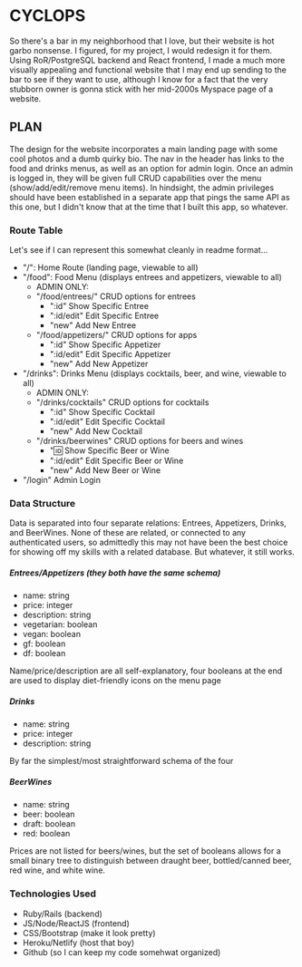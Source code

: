 # CYCLOPS
So there's a bar in my neighborhood that I love, but their website is hot garbo nonsense. I figured, for my project, I would redesign it for them. Using RoR/PostgreSQL backend and React frontend, I made a much more visually appealing and functional website that I may end up sending to the bar to see if they want to use, although I know for a fact that the very stubborn owner is gonna stick with her mid-2000s Myspace page of a website.

## PLAN
The design for the website incorporates a main landing page with some cool photos and a dumb quirky bio. The nav in the header has links to the food and drinks menus, as well as an option for admin login. Once an admin is logged in, they will be given full CRUD capabilities over the menu (show/add/edit/remove menu items). In hindsight, the admin privileges should have been established in a separate app that pings the same API as this one, but I didn't know that at the time that I built this app, so whatever.

### Route Table
Let's see if I can represent this somewhat cleanly in readme format...
- "/": Home Route (landing page, viewable to all)
- "/food": Food Menu (displays entrees and appetizers, viewable to all)
    - ADMIN ONLY:
    - "/food/entrees/" CRUD options for entrees
        - ":id" Show Specific Entree
        - ":id/edit" Edit Specific Entree
        - "new" Add New Entree
    - "/food/appetizers/" CRUD options for apps
        - ":id" Show Specific Appetizer
        - ":id/edit" Edit Specific Appetizer
        - "new" Add New Appetizer
- "/drinks": Drinks Menu (displays cocktails, beer, and wine, viewable to all)
    - ADMIN ONLY:
    - "/drinks/cocktails" CRUD options for cocktails
        - ":id" Show Specific Cocktail
        - ":id/edit" Edit Specific Cocktail
        - "new" Add New Cocktail
    - "/drinks/beerwines" CRUD options for beers and wines
        - ":id: Show Specific Beer or Wine
        - ":id/edit" Edit Specific Beer or Wine
        - "new" Add New Beer or Wine
- "/login" Admin Login

### Data Structure
Data is separated into four separate relations: Entrees, Appetizers, Drinks, and BeerWines. None of these are related, or connected to any authenticated users, so admittedly this may not have been the best choice for showing off my skills with a related database. But whatever, it still works.

##### Entrees/Appetizers (they both have the same schema)
- name: string
- price: integer
- description: string
- vegetarian: boolean
- vegan: boolean
- gf: boolean
- df: boolean

Name/price/description are all self-explanatory, four booleans at the end are used to display diet-friendly icons on the menu page

##### Drinks
- name: string
- price: integer
- description: string

By far the simplest/most straightforward schema of the four

##### BeerWines
- name: string
- beer: boolean
- draft: boolean
- red: boolean

Prices are not listed for beers/wines, but the set of booleans allows for a small binary tree to distinguish between draught beer, bottled/canned beer, red wine, and white wine.

### Technologies Used
- Ruby/Rails (backend)
- JS/Node/ReactJS (frontend)
- CSS/Bootstrap (make it look pretty)
- Heroku/Netlify (host that boy)
- Github (so I can keep my code somehwat organized)